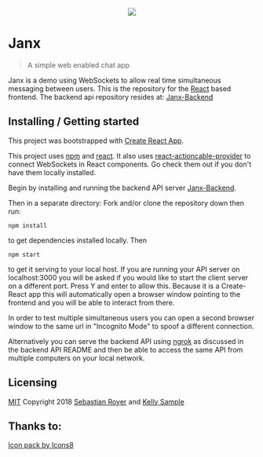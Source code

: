 <p align="center"> <img src="https://png.icons8.com/dusk/64/000000/collaboration.png"> </p>

# Janx
> A simple web enabled chat app

Janx is a demo using WebSockets to allow real time simultaneous messaging between users.  This is the repository for the [React]((https://reactjs.org/)) based frontend.  The backend api repository resides at: [Janx-Backend](https://github.com/walkingalchemy/Janx-Backend)

## Installing / Getting started


This project was bootstrapped with [Create React App](https://github.com/facebookincubator/create-react-app).

This project uses [npm](https://www.npmjs.com/) and [react](https://reactjs.org/).  It also uses [react-actioncable-provider](https://www.npmjs.com/package/react-actioncable-provider) to connect WebSockets in React components. Go check them out if you don't have them locally installed. 

Begin by installing and running the backend API server [Janx-Backend](https://github.com/walkingalchemy/Janx-Backend).

Then in a separate directory:
Fork and/or clone the repository down then run:

```shell
npm install
```

to get dependencies installed locally.
Then
```shell
npm start
```
to get it serving to your local host.  If you are running your API server on localhost:3000 you will be asked if you would like to start the client server on a different port.  Press Y and enter to allow this.
Because it is a Create-React app this will automatically open a browser window pointing to the frontend and you will be able to interact from there.

In order to test multiple simultaneous users you can open a second browser window to the same url in "Incognito Mode" to spoof a different connection.

Alternatively you can serve the backend API using [ngrok](https://ngrok.com/) as discussed in the backend API README and then be able to access the same API from multiple computers on your local network.


## Licensing
[MIT](https://oss.ninja/mit?organization=Sebastian%20Royer) 
Copyright 2018 [Sebastian Royer](https://github.com/walkingalchemy) and [Kelly Sample](https://github.com/kstamps)


## Thanks to:

<a href="https://icons8.com">Icon pack by Icons8</a>
